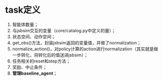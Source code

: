 # task定义

1. 智能体数量；
2. 与jsbsim交互的变量（core/catalog.py中定义的量）；
3. 状态空间、动作空间；
4. get_obs()方法，封装jsbsim返回的变量值，并做了normalization；
5. normalize_action()，对policy计算的action进行normalization（其实就是做一步转化，将转化后的值送进jsbsim）；
6. 任务相关的reset和step方法；
7. 奖励、中止条件；
8. **管理baseline_agent**；